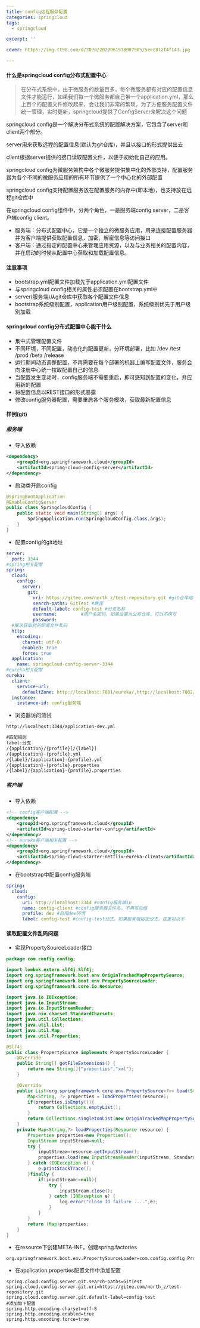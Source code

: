 ```yaml
---
title: config远程服务配置
categories: springcloud
tags:
  - springcloud

excerpt: ''

cover: https://img.tt98.com/d/2020/2020061918007905/5eec872f4f143.jpg

---
```


#### 什么是springcloud config分布式配置中心

> 在分布式系统中，由于微服务的数量巨多，每个微服务都有对应的配置信息文件才能运行，如果我们每一个微服务都自己带一个application.yml，那么上百个的配置文件修改起来，会让我们非常的繁琐，为了方便服务配置文件统一管理，实时更新，springcloud提供了ConfigServer来解决这个问题

springcloud config是一个解决分布式系统的配置解决方案，它包含了server和client两个部分。

server用来获取远程的配置信息(默认为git仓库)，并且以接口的形式提供出去

client根据server提供的接口读取配置文件，以便于初始化自己的应用。



springcloud config为微服务架构中各个微服务提供集中化的外部支持，配置服务器为各个不同的微服务应用的所有环节提供了一个中心化的外部配置

springcloud config支持配置服务放在配置服务的内存中(即本地)，也支持放在远程git仓库中

在springcloud config组件中，分两个角色，一是服务端config server，二是客户端config client。

- 服务端：分布式配置中心，它是一个独立的微服务应用，用来连接配置服务器并为客户端提供获取配置信息，加密，解密信息等访问接口
- 客户端：通过指定的配置中心来管理应用资源，以及与业务相关的配置内容，并在启动的时候从配置中心获取和加载配置信息。

#### 注意事项

- bootstrap.yml配置文件加载先于application.yml配置文件
- 与springcloud config相关的属性必须配置在bootstrap.yml中
- server(服务端)从git仓库中获取各个配置文件信息
- bootstrap系统级别配置，application用户级别配置，系统级别优先于用户级别加载



#### springcloud config分布式配置中心能干什么

- 集中式管理配置文件
- 不同环境，不同配置，动态化的配置更新，分环境部署，比如 /dev /test /prod /beta /release
- 运行期间动态调整配置，不再需要在每个部署的机器上编写配置文件，服务会向注册中心统一拉取配置自己的信息
- 当配置发生变动时，config服务端不需要重启，即可感知到配置的变化，并应用新的配置
- 将配置信息以REST接口的形式暴露
- 修改config服务器配置，需要重启各个服务模块，获取最新配置信息

#### 样例(git)

##### 服务端

- 导入依赖

```xml
<dependency>
    <groupId>org.springframework.cloud</groupId>
    <artifactId>spring-cloud-config-server</artifactId>
</dependency>
```

- 启动类开启config

```java
@SpringBootApplication
@EnableConfigServer
public class SpringcloudConfig {
    public static void main(String[] args) {
        SpringApplication.run(SpringcloudConfig.class,args);
    }
}
```

- 配置config的git地址

```yml
server:
  port: 3344
#spring相关配置
spring:
  cloud:
    config:
      server:
        git:
          uri: https://gitee.com/north_z/test-repository.git #git仓库地址
          search-paths: GitTest #路径
          default-label: config-test #分支名称
          username: 		#用户名密码，如果设置为公有仓库，可以不用写
          password: 
  #解决获取到的配置文件乱码
  http:
    encoding:
      charset: utf-8
      enabled: true
      force: true
  application:
    name: springcloud-config-server-3344
#eureka相关配置
eureka:
  client:
    service-url:
      defaultZone: http://localhost:7001/eureka/,http://localhost:7002/eureka
  instance:
    instance-id: config服务端

```

- 浏览器访问测试

~~~dtd
http://localhost:3344/application-dev.yml

#匹配规则
label:分支
/{application}/{profile}[/{label}]
/{application}-{profile}.yml
/{label}/{application}-{profile}.yml
/{application}-{profile}.properties
/{label}/{application}-{profile}.properties
~~~

##### 客户端

- 导入依赖

```xml
<!-- config客户端配置 -->
<dependency>
    <groupId>org.springframework.cloud</groupId>
    <artifactId>spring-cloud-starter-config</artifactId>
</dependency>
<!-- eureka客户端相关配置 -->
<dependency>
    <groupId>org.springframework.cloud</groupId>
    <artifactId>spring-cloud-starter-netflix-eureka-client</artifactId>
</dependency>
```

- 在bootstrap中配置config服务端

```yml
spring:
  cloud:
    config:
      uri: http://localhost:3344 #config服务端ip
      name: config-client #config服务器文件名，不用写后缀
      profile: dev #启用dev环境
      label: config-test #config-test分支，如果服务端指定分支，这里可以不

```



#### 读取配置文件乱码问题

- 实现PropertySourceLoader接口

```java
package com.config.config;

import lombok.extern.slf4j.Slf4j;
import org.springframework.boot.env.OriginTrackedMapPropertySource;
import org.springframework.boot.env.PropertySourceLoader;
import org.springframework.core.io.Resource;

import java.io.IOException;
import java.io.InputStream;
import java.io.InputStreamReader;
import java.nio.charset.StandardCharsets;
import java.util.Collections;
import java.util.List;
import java.util.Map;
import java.util.Properties;

@Slf4j
public class PropertySource implements PropertySourceLoader {
    @Override
    public String[] getFileExtensions() {
        return new String[]{"properties","xml"};
    }

    @Override
    public List<org.springframework.core.env.PropertySource<?>> load(String name, Resource resource) throws IOException {
        Map<String, ?> properties = loadProperties(resource);
        if(properties.isEmpty()){
            return Collections.emptyList();
        }
        return Collections.singletonList(new OriginTrackedMapPropertySource(name,properties));
    }
    private Map<String,?> loadProperties(Resource resource) {
        Properties properties=new Properties();
        InputStream inputStream=null;
        try {
            inputStream=resource.getInputStream();
            properties.load(new InputStreamReader(inputStream, StandardCharsets.UTF_8));
        } catch (IOException e) {
            e.printStackTrace();
        }finally {
            if(inputStream!=null){
                try {
                    inputStream.close();
                } catch (IOException e) {
                    log.error("close IO failure ....",e);
                }
            }
        }
        return (Map)properties;
    }
}
```

- 在resource下创建META-INF，创建spring.factories

```properties
org.springframework.boot.env.PropertySourceLoader=com.config.config.PropertySource
```

- 在application.properties配置文件中添加配置

```properties
spring.cloud.config.server.git.search-paths=GitTest
spring.cloud.config.server.git.uri=https://gitee.com/north_z/test-repository.git
spring.cloud.config.server.git.default-label=config-test
#添加如下配置
spring.http.encoding.charset=utf-8
spring.http.encoding.enabled=true
spring.http.encoding.force=true
```

